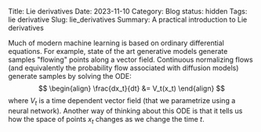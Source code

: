 Title: Lie derivatives
Date: 2023-11-10
Category: Blog
status: hidden
Tags: lie derivative
Slug: lie_derivatives
Summary: A practical introduction to Lie derivatives

Much of modern machine learning is based on ordinary differential equations.  For example, state of the art generative models generate samples "flowing" points along a vector field.  Continuous normalizing flows (and equivalently the probability flow associated with diffusion models) generate samples by solving the ODE:
$$
\begin{align}
  \frac{dx_t}{dt} &= V_t(x_t)
\end{align}
$$
where $V_t$ is a time dependent vector field (that we parametrize using a neural network).  Another way of thinking about this ODE is that it tells us how the space of points $x_t$ changes as we change the time $t$.
